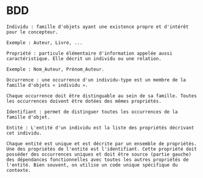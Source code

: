 # BDD


    Individu : famille d'objets ayant une existence propre et d'intérêt pour le concepteur.

    Exemple : Auteur, Livre, ...

    Propriété : particule élémentaire d'information appelée aussi caractéristique. Elle décrit un individu ou une relation.

    Exemple : Nom_Auteur, Prénom_Auteur.

    Occurrence : une occurrence d'un individu-type est un membre de la famille d'objets « individu ».

    Chaque occurrence doit être distinguable au sein de sa famille. Toutes les occurrences doivent être dotées des mêmes propriétés.

    Identifiant : permet de distinguer toutes les occurrences de la famille d'objet.

    Entité : L'entité d'un individu est la liste des propriétés décrivant cet individu.

    Chaque entité est unique et est décrite par un ensemble de propriétés. Une des propriétés de l'entité est l'identifiant. Cette propriété doit posséder des occurrences uniques et doit être source (partie gauche) des dépendances fonctionnelles avec toutes les autres propriétés de l'entité. Bien souvent, on utilise un code unique spécifique du contexte.

